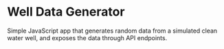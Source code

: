 # Well Data Generator

Simple JavaScript app that generates random data from a simulated clean water well, and exposes the data through API endpoints.
